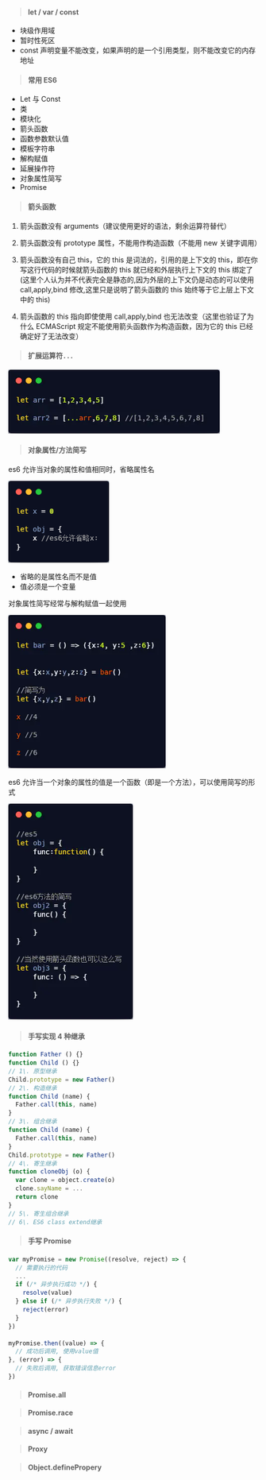 > #### let / var / const

- 块级作用域
- 暂时性死区
- const 声明变量不能改变，如果声明的是一个引用类型，则不能改变它的内存地址

> #### 常用 ES6

- Let 与 Const
- 类
- 模块化
- 箭头函数
- 函数参数默认值
- 模板字符串
- 解构赋值
- 延展操作符
- 对象属性简写
- Promise

> #### 箭头函数

1. 箭头函数没有 arguments（建议使用更好的语法，剩余运算符替代）

2) 箭头函数没有 prototype 属性，不能用作构造函数（不能用 new 关键字调用）

3. 箭头函数没有自己 this，它的 this 是词法的，引用的是上下文的 this，即在你写这行代码的时候就箭头函数的 this 就已经和外层执行上下文的 this 绑定了(这里个人认为并不代表完全是静态的,因为外层的上下文仍是动态的可以使用 call,apply,bind 修改,这里只是说明了箭头函数的 this 始终等于它上层上下文中的 this)

4. 箭头函数的 this 指向即使使用 call,apply,bind 也无法改变（这里也验证了为什么 ECMAScript 规定不能使用箭头函数作为构造函数，因为它的 this 已经确定好了无法改变）

> #### 扩展运算符`...`

<img src="imgs/Spread_Operator.png" />

> #### 对象属性/方法简写

es6 允许当对象的属性和值相同时，省略属性名

<img src="imgs/es6_01.png" />

- 省略的是属性名而不是值
- 值必须是一个变量

对象属性简写经常与解构赋值一起使用

<img src="imgs/es6_02.png" />

es6 允许当一个对象的属性的值是一个函数（即是一个方法），可以使用简写的形式

<img src="imgs/es6_03.png" />

> #### 手写实现 4 种继承

```js
function Father () {}
function Child () {}
// 1\. 原型继承
Child.prototype = new Father()
// 2\. 构造继承
function Child (name) {
  Father.call(this, name)
}
// 3\. 组合继承
function Child (name) {
  Father.call(this, name)
}
Child.prototype = new Father()
// 4\. 寄生继承
function cloneObj (o) {
  var clone = object.create(o)
  clone.sayName = ...
  return clone
}
// 5\. 寄生组合继承
// 6\. ES6 class extend继承
```

> #### 手写 Promise

```js
var myPromise = new Promise((resolve, reject) => {
  // 需要执行的代码
  ...
  if (/* 异步执行成功 */) {
    resolve(value)
  } else if (/* 异步执行失败 */) {
    reject(error)
  }
})

myPromise.then((value) => {
  // 成功后调用, 使用value值
}, (error) => {
  // 失败后调用, 获取错误信息error
})
```

> #### Promise.all

> #### Promise.race

> #### async / await

> #### Proxy

> #### Object.definePropery
